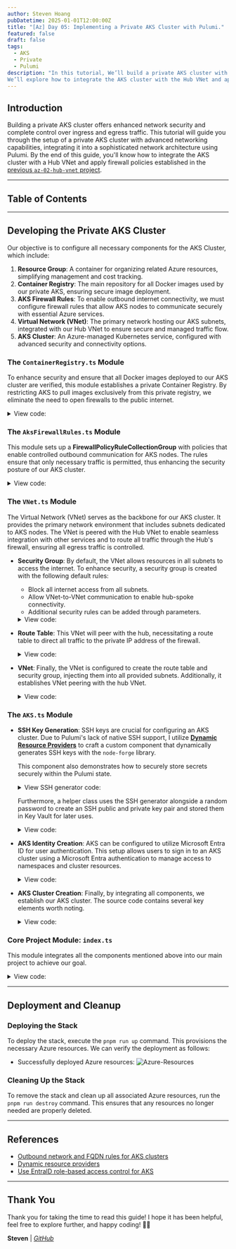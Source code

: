```yaml
---
author: Steven Hoang
pubDatetime: 2025-01-01T12:00:00Z
title: "[Az] Day 05: Implementing a Private AKS Cluster with Pulumi."
featured: false
draft: false
tags:
  - AKS
  - Private
  - Pulumi
description: "In this tutorial, We’ll build a private AKS cluster with advanced networking features. 
We’ll explore how to integrate the AKS cluster with the Hub VNet and apply the firewall policies we’ve created."
---
```


## Introduction

Building a private AKS cluster offers enhanced network security and complete control over ingress and egress traffic.
This tutorial will guide you through the setup of a private AKS cluster with advanced networking capabilities, integrating it into a sophisticated network architecture using Pulumi.
By the end of this guide, you'll know how to integrate the AKS cluster with a Hub VNet and apply firewall policies established in the [previous `az-02-hub-vnet` project](az-04-pulumi-private-aks-hub-vnet-development).

---

## Table of Contents

---

## Developing the Private AKS Cluster

Our objective is to configure all necessary components for the AKS Cluster, which include:

1. **Resource Group**: A container for organizing related Azure resources, simplifying management and cost tracking.
2. **Container Registry**: The main repository for all Docker images used by our private AKS, ensuring secure image deployment.
3. **AKS Firewall Rules**: To enable outbound internet connectivity, we must configure firewall rules that allow AKS nodes to communicate securely with essential Azure services.
4. **Virtual Network (VNet)**: The primary network hosting our AKS subnets, integrated with our Hub VNet to ensure secure and managed traffic flow.
5. **AKS Cluster**: An Azure-managed Kubernetes service, configured with advanced security and connectivity options.

### The `ContainerRegistry.ts` Module

To enhance security and ensure that all Docker images deployed to our AKS cluster are verified, this module establishes a private Container Registry. By restricting AKS to pull images exclusively from this private registry, we eliminate the need to open firewalls to the public internet.

<details><summary>View code:</summary>

[inline](https://github.com/baoduy/drunk-azure-pulumi-articles/blob/main/az-03-aks-cluster/ContainerRegistry.ts#L1-L32)

</details>

### The `AksFirewallRules.ts` Module

This module sets up a **FirewallPolicyRuleCollectionGroup** with policies that enable controlled outbound communication for AKS nodes. The rules ensure that only necessary traffic is permitted, thus enhancing the security posture of our AKS cluster.

<details><summary>View code:</summary>

[inline](https://github.com/baoduy/drunk-azure-pulumi-articles/blob/main/az-03-aks-cluster/AksFirewallRules.ts#L1-L104)

</details>

### The `VNet.ts` Module

The Virtual Network (VNet) serves as the backbone for our AKS cluster. It provides the primary network environment that includes subnets dedicated to AKS nodes.
The VNet is peered with the Hub VNet to enable seamless integration with other services and to route all traffic through the Hub's firewall, ensuring all egress traffic is controlled.

- **Security Group**: By default, the VNet allows resources in all subnets to access the internet. To enhance security, a security group is created with the following default rules:

  - Block all internet access from all subnets.
  - Allow VNet-to-VNet communication to enable hub-spoke connectivity.
  - Additional security rules can be added through parameters.

  <details><summary>View code:</summary>

  [inline](https://github.com/baoduy/drunk-azure-pulumi-articles/blob/main/az-03-aks-cluster/VNet.ts#L10-L56)

  </details>

- **Route Table**: This VNet will peer with the hub, necessitating a route table to direct all traffic to the private IP address of the firewall.

  <details><summary>View code:</summary>

  [inline](https://github.com/baoduy/drunk-azure-pulumi-articles/blob/main/az-03-aks-cluster/VNet.ts#L59-L76)

  </details>

- **VNet**: Finally, the VNet is configured to create the route table and security group, injecting them into all provided subnets. Additionally, it establishes VNet peering with the hub VNet.

  <details><summary>View code:</summary>

  [inline](https://github.com/baoduy/drunk-azure-pulumi-articles/blob/main/az-03-aks-cluster/VNet.ts#L78-L173)

  </details>

### The `AKS.ts` Module

- **SSH Key Generation**: SSH keys are crucial for configuring an AKS cluster. Due to Pulumi's lack of native SSH support, I utilize **[Dynamic Resource Providers](https://www.pulumi.com/docs/iac/concepts/resources/dynamic-providers/)** to craft a custom component that dynamically generates SSH keys with the `node-forge` library.

  This component also demonstrates how to securely store secrets securely within the Pulumi state.
   <details><summary>View SSH generator code:</summary>

  [inline](https://github.com/baoduy/drunk-azure-pulumi-articles/blob/main/az-03-aks-cluster/SshGenerator.ts#L1-L129)

   </details>

  Furthermore, a helper class uses the SSH generator alongside a random password to create an SSH public and private key pair and stored them in Key Vault for later uses.
   <details><summary>View code:</summary>

  [inline](https://github.com/baoduy/drunk-azure-pulumi-articles/blob/main/az-03-aks-cluster/Aks.ts#L36-L80)

   </details>

- **AKS Identity Creation**: AKS can be configured to utilize Microsoft Entra ID for user authentication.
  This setup allows users to sign in to an AKS cluster using a Microsoft Entra authentication to manage access to namespaces and cluster resources.
  <details><summary>View code:</summary>

  [inline](https://github.com/baoduy/drunk-azure-pulumi-articles/blob/main/az-03-aks-cluster/Aks.ts#8-34)

  </details>

- **AKS Cluster Creation**: Finally, by integrating all components, we establish our AKS cluster. The source code contains several key elements worth noting.
  <details><summary>View code:</summary>

  [inline](https://github.com/baoduy/drunk-azure-pulumi-articles/blob/main/az-03-aks-cluster/Aks.ts#82-267)

  </details>

### Core Project Module: `index.ts`

This module integrates all the components mentioned above into our main project to achieve our goal.

<details><summary>View code:</summary>

[inline](https://github.com/baoduy/drunk-azure-pulumi-articles/blob/main/az-03-aks-cluster/index.ts#1-93)

</details>

---

## Deployment and Cleanup

### Deploying the Stack

To deploy the stack, execute the `pnpm run up` command. This provisions the necessary Azure resources. We can verify the deployment as follows:

- Successfully deployed Azure resources:
  ![Azure-Resources](/assets/az-05-pulumi-private-aks-cluster-env/az-03-aks-cluster.png)

### Cleaning Up the Stack

To remove the stack and clean up all associated Azure resources, run the `pnpm run destroy` command. This ensures that any resources no longer needed are properly deleted.

---

## References

- [Outbound network and FQDN rules for AKS clusters](https://learn.microsoft.com/en-us/azure/aks/outbound-rules-control-egress)
- [Dynamic resource providers](https://www.pulumi.com/docs/iac/concepts/resources/dynamic-providers/)
- [Use EntraID role-based access control for AKS](https://learn.microsoft.com/en-us/azure/aks/manage-azure-rbac?tabs=azure-cli)

---

## Thank You

Thank you for taking the time to read this guide! I hope it has been helpful, feel free to explore further, and happy coding! 🌟✨

**Steven** | _[GitHub](https://github.com/baoduy)_

